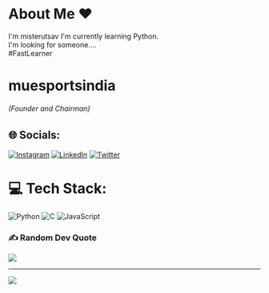 # About Me ❤
I'm misterutsav
I'm currently learning Python.<br>I'm looking for someone....<br>#FastLearner
<h1>muesportsindia</h1><h6>(Founder and Chairman)<h6/>

## 🌐 Socials:
[![Instagram](https://img.shields.io/badge/Instagram-%23E4405F.svg?logo=Instagram&logoColor=white)](https://instagram.com/misterutsav/) [![LinkedIn](https://img.shields.io/badge/LinkedIn-%230077B5.svg?logo=linkedin&logoColor=white)](https://linkedin.com/in/misterutsav/) [![Twitter](https://img.shields.io/badge/Twitter-%231DA1F2.svg?logo=Twitter&logoColor=white)](https://twitter.com/@muesportsindia) 

# 💻 Tech Stack:
![Python](https://img.shields.io/badge/python-3670A0?style=for-the-badge&logo=python&logoColor=ffdd54) ![C](https://img.shields.io/badge/c-%2300599C.svg?style=for-the-badge&logo=c&logoColor=white) ![JavaScript](https://img.shields.io/badge/javascript-%23323330.svg?style=for-the-badge&logo=javascript&logoColor=%23F7DF1E)
### ✍️ Random Dev Quote
![](https://quotes-github-readme.vercel.app/api?type=horizontal&theme=dark)

---
[![](https://visitcount.itsvg.in/api?id=devkartikrathi&icon=2&color=0)](https://visitcount.itsvg.in)
